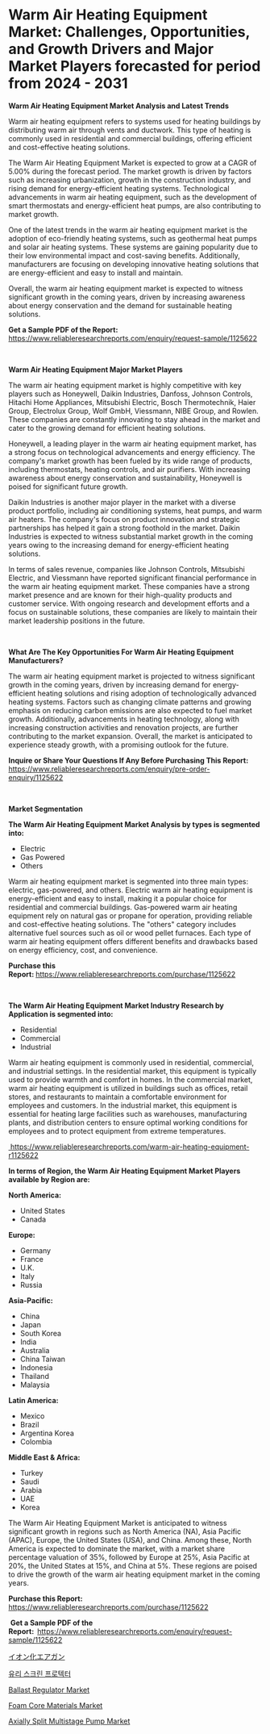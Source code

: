 <p><h1>Warm Air Heating Equipment Market: Challenges, Opportunities, and Growth Drivers and Major Market Players forecasted for period from 2024 - 2031</h1></p><p><strong>Warm Air Heating Equipment Market Analysis and Latest Trends</strong></p>
<p><p>Warm air heating equipment refers to systems used for heating buildings by distributing warm air through vents and ductwork. This type of heating is commonly used in residential and commercial buildings, offering efficient and cost-effective heating solutions.</p><p>The Warm Air Heating Equipment Market is expected to grow at a CAGR of 5.00% during the forecast period. The market growth is driven by factors such as increasing urbanization, growth in the construction industry, and rising demand for energy-efficient heating systems. Technological advancements in warm air heating equipment, such as the development of smart thermostats and energy-efficient heat pumps, are also contributing to market growth.</p><p>One of the latest trends in the warm air heating equipment market is the adoption of eco-friendly heating systems, such as geothermal heat pumps and solar air heating systems. These systems are gaining popularity due to their low environmental impact and cost-saving benefits. Additionally, manufacturers are focusing on developing innovative heating solutions that are energy-efficient and easy to install and maintain.</p><p>Overall, the warm air heating equipment market is expected to witness significant growth in the coming years, driven by increasing awareness about energy conservation and the demand for sustainable heating solutions.</p></p>
<p><strong>Get a Sample PDF of the Report:&nbsp;</strong> <a href="https://www.reliableresearchreports.com/enquiry/request-sample/1125622">https://www.reliableresearchreports.com/enquiry/request-sample/1125622</a></p>
<p>&nbsp;</p>
<p><strong>Warm Air Heating Equipment Major Market Players</strong></p>
<p><p>The warm air heating equipment market is highly competitive with key players such as Honeywell, Daikin Industries, Danfoss, Johnson Controls, Hitachi Home Appliances, Mitsubishi Electric, Bosch Thermotechnik, Haier Group, Electrolux Group, Wolf GmbH, Viessmann, NIBE Group, and Rowlen. These companies are constantly innovating to stay ahead in the market and cater to the growing demand for efficient heating solutions.</p><p>Honeywell, a leading player in the warm air heating equipment market, has a strong focus on technological advancements and energy efficiency. The company's market growth has been fueled by its wide range of products, including thermostats, heating controls, and air purifiers. With increasing awareness about energy conservation and sustainability, Honeywell is poised for significant future growth.</p><p>Daikin Industries is another major player in the market with a diverse product portfolio, including air conditioning systems, heat pumps, and warm air heaters. The company's focus on product innovation and strategic partnerships has helped it gain a strong foothold in the market. Daikin Industries is expected to witness substantial market growth in the coming years owing to the increasing demand for energy-efficient heating solutions.</p><p>In terms of sales revenue, companies like Johnson Controls, Mitsubishi Electric, and Viessmann have reported significant financial performance in the warm air heating equipment market. These companies have a strong market presence and are known for their high-quality products and customer service. With ongoing research and development efforts and a focus on sustainable solutions, these companies are likely to maintain their market leadership positions in the future.</p></p>
<p>&nbsp;</p>
<p><strong>What Are The Key Opportunities For Warm Air Heating Equipment Manufacturers?</strong></p>
<p><p>The warm air heating equipment market is projected to witness significant growth in the coming years, driven by increasing demand for energy-efficient heating solutions and rising adoption of technologically advanced heating systems. Factors such as changing climate patterns and growing emphasis on reducing carbon emissions are also expected to fuel market growth. Additionally, advancements in heating technology, along with increasing construction activities and renovation projects, are further contributing to the market expansion. Overall, the market is anticipated to experience steady growth, with a promising outlook for the future.</p></p>
<p><strong>Inquire or Share Your Questions If Any Before Purchasing This Report:</strong> <a href="https://www.reliableresearchreports.com/enquiry/pre-order-enquiry/1125622">https://www.reliableresearchreports.com/enquiry/pre-order-enquiry/1125622</a></p>
<p>&nbsp;</p>
<p><strong>Market Segmentation</strong></p>
<p><strong>The Warm Air Heating Equipment Market Analysis by types is segmented into:</strong></p>
<p><ul><li>Electric</li><li>Gas Powered</li><li>Others</li></ul></p>
<p><p>Warm air heating equipment market is segmented into three main types: electric, gas-powered, and others. Electric warm air heating equipment is energy-efficient and easy to install, making it a popular choice for residential and commercial buildings. Gas-powered warm air heating equipment rely on natural gas or propane for operation, providing reliable and cost-effective heating solutions. The "others" category includes alternative fuel sources such as oil or wood pellet furnaces. Each type of warm air heating equipment offers different benefits and drawbacks based on energy efficiency, cost, and convenience.</p></p>
<p><strong>Purchase this Report:&nbsp;</strong><a href="https://www.reliableresearchreports.com/purchase/1125622">https://www.reliableresearchreports.com/purchase/1125622</a></p>
<p>&nbsp;</p>
<p><strong>The Warm Air Heating Equipment Market Industry Research by Application is segmented into:</strong></p>
<p><ul><li>Residential</li><li>Commercial</li><li>Industrial</li></ul></p>
<p><p>Warm air heating equipment is commonly used in residential, commercial, and industrial settings. In the residential market, this equipment is typically used to provide warmth and comfort in homes. In the commercial market, warm air heating equipment is utilized in buildings such as offices, retail stores, and restaurants to maintain a comfortable environment for employees and customers. In the industrial market, this equipment is essential for heating large facilities such as warehouses, manufacturing plants, and distribution centers to ensure optimal working conditions for employees and to protect equipment from extreme temperatures.</p></p>
<p><a href="https://www.reliableresearchreports.com/warm-air-heating-equipment-r1125622">&nbsp;https://www.reliableresearchreports.com/warm-air-heating-equipment-r1125622</a></p>
<p><strong>In terms of Region, the Warm Air Heating Equipment Market Players available by Region are:</strong></p>
<p>
    <p> <strong> North America: </strong>
        <ul>
            <li>United States</li>
            <li>Canada</li>
        </ul>
        </p> 
    <p> <strong> Europe: </strong>
        <ul>
            <li>Germany</li>
            <li>France</li>
            <li>U.K.</li>
            <li>Italy</li>
            <li>Russia</li>
        </ul>
        </p> 
    <p> <strong> Asia-Pacific: </strong>
        <ul>
            <li>China</li>
            <li>Japan</li>
            <li>South Korea</li>
            <li>India</li>
            <li>Australia</li>
            <li>China Taiwan</li>
            <li>Indonesia</li>
            <li>Thailand</li>
            <li>Malaysia</li>
        </ul>
        </p> 
    <p> <strong> Latin America: </strong>
        <ul>
            <li>Mexico</li>
            <li>Brazil</li>
            <li>Argentina Korea</li>
            <li>Colombia</li>
        </ul>
        </p> 
    <p> <strong> Middle East & Africa: </strong>
        <ul>
            <li>Turkey</li>
            <li>Saudi</li>
            <li>Arabia</li>
            <li>UAE</li>
            <li>Korea</li>
        </ul>
    </p>
    </p>
<p><p>The Warm Air Heating Equipment Market is anticipated to witness significant growth in regions such as North America (NA), Asia Pacific (APAC), Europe, the United States (USA), and China. Among these, North America is expected to dominate the market, with a market share percentage valuation of 35%, followed by Europe at 25%, Asia Pacific at 20%, the United States at 15%, and China at 5%. These regions are poised to drive the growth of the warm air heating equipment market in the coming years.</p></p>
<p><strong>Purchase this Report: </strong><a href="https://www.reliableresearchreports.com/purchase/1125622">https://www.reliableresearchreports.com/purchase/1125622</a></p>
<p>&nbsp;<strong>Get a Sample PDF of the Report:&nbsp;&nbsp;</strong><a href="https://www.reliableresearchreports.com/enquiry/request-sample/1125622">https://www.reliableresearchreports.com/enquiry/request-sample/1125622</a></p>
<p><strong></strong></p>
<p><p><a href="https://github.com/AriMuller2009/Market-Research-Report-List-1/blob/main/488947221073.md">イオン化エアガン</a></p><p><a href="https://github.com/khytkeqagplkzqvh/Market-Research-Report-List-1/blob/main/276945719630.md">유리 스크린 프로텍터</a></p><p><a href="https://github.com/cecuraprangm/Market-Research-Report-List-2/blob/main/ballast-regulator-market.md">Ballast Regulator Market</a></p><p><a href="https://issuu.com/reportprime-2/docs/foam-core-materials-market-size-2030.pptx">Foam Core Materials Market</a></p><p><a href="https://github.com/fiixsa/Market-Research-Report-List-2/blob/main/axially-split-multistage-pump-market.md">Axially Split Multistage Pump Market</a></p></p>